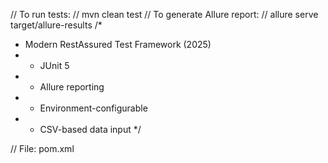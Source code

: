 
// To run tests:
// mvn clean test
// To generate Allure report:
// allure serve target/allure-results
/*
 * Modern RestAssured Test Framework (2025)
 * - JUnit 5
 * - Allure reporting
 * - Environment-configurable
 * - CSV-based data input
 */

// File: pom.xml